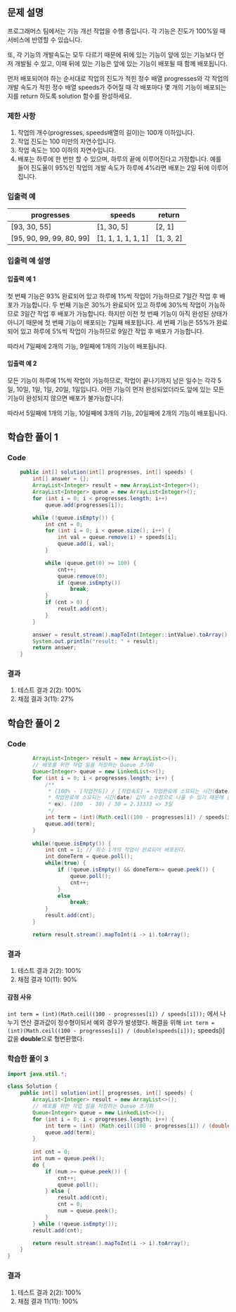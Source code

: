 ## 문제 설명
프로그래머스 팀에서는 기능 개선 작업을 수행 중입니다. 각 기능은 진도가 100%일 때 서비스에 반영할 수 있습니다.

또, 각 기능의 개발속도는 모두 다르기 때문에 뒤에 있는 기능이 앞에 있는 기능보다 먼저 개발될 수 있고, 이때 뒤에 있는 기능은 앞에 있는 기능이 배포될 때 함께 배포됩니다.

먼저 배포되어야 하는 순서대로 작업의 진도가 적힌 정수 배열 progresses와 각 작업의 개발 속도가 적힌 정수 배열 speeds가 주어질 때 각 배포마다 몇 개의 기능이 배포되는지를 return 하도록 solution 함수를 완성하세요.

### 제한 사항
1. 작업의 개수(progresses, speeds배열의 길이)는 100개 이하입니다.
2. 작업 진도는 100 미만의 자연수입니다.
3. 작업 속도는 100 이하의 자연수입니다.
4. 배포는 하루에 한 번만 할 수 있으며, 하루의 끝에 이루어진다고 가정합니다. 예를 들어 진도율이 95%인 작업의 개발 속도가 하루에 4%라면 배포는 2일 뒤에 이루어집니다.

### 입출력 예
|progresses|speeds|return|
|--|--|--|
|[93, 30, 55]|[1, 30, 5]|[2, 1]|
|[95, 90, 99, 99, 80, 99]|[1, 1, 1, 1, 1, 1]|[1, 3, 2]|

### 입출력 예 설명
#### 입출력 예 1
첫 번째 기능은 93% 완료되어 있고 하루에 1%씩 작업이 가능하므로 7일간 작업 후 배포가 가능합니다.
두 번째 기능은 30%가 완료되어 있고 하루에 30%씩 작업이 가능하므로 3일간 작업 후 배포가 가능합니다. 하지만 이전 첫 번째 기능이 아직 완성된 상태가 아니기 때문에 첫 번째 기능이 배포되는 7일째 배포됩니다.
세 번째 기능은 55%가 완료되어 있고 하루에 5%씩 작업이 가능하므로 9일간 작업 후 배포가 가능합니다.

따라서 7일째에 2개의 기능, 9일째에 1개의 기능이 배포됩니다.

#### 입출력 예 2
모든 기능이 하루에 1%씩 작업이 가능하므로, 작업이 끝나기까지 남은 일수는 각각 5일, 10일, 1일, 1일, 20일, 1일입니다. 어떤 기능이 먼저 완성되었더라도 앞에 있는 모든 기능이 완성되지 않으면 배포가 불가능합니다.

따라서 5일째에 1개의 기능, 10일째에 3개의 기능, 20일째에 2개의 기능이 배포됩니다.

## 학습한 풀이 1

### Code
``` java
	public int[] solution(int[] progresses, int[] speeds) {
		int[] answer = {};
		ArrayList<Integer> result = new ArrayList<Integer>();
		ArrayList<Integer> queue = new ArrayList<Integer>();
		for (int i = 0; i < progresses.length; i++)
			queue.add(progresses[i]);

		while (!queue.isEmpty()) {
			int cnt = 0;
			for (int i = 0; i < queue.size(); i++) {
				int val = queue.remove(i) + speeds[i];
				queue.add(i, val);
			}

			while (queue.get(0) >= 100) {
				cnt++;
				queue.remove(0);
				if (queue.isEmpty())
					break;
			}
			if (cnt > 0) {
				result.add(cnt);
			}
		}

		answer = result.stream().mapToInt(Integer::intValue).toArray();
		System.out.println("result: " + result);
		return answer;
	}
```

### 결과
1. 테스트 결과 2(2): 100%
2. 채점 결과 3(11): 27%

## 학습한 풀이 2

### Code
``` java
		ArrayList<Integer> result = new ArrayList<>();
		// 배포를 위한 작업 일을 저장하는 Queue 초기화
		Queue<Integer> queue = new LinkedList<>();
		for (int i = 0; i < progresses.length; i++) {
			/**
			 * (100% - [작업진도]) / [작업속도] = 작업완료에 소요되는 시간(date)
			 * 작업완료에 소요되는 시간(date) 값이 소수점으로 나올 수 있기 때문에 올림한다.
			 * ex). (100  - 30) / 30 = 2.33333 => 3일
			 */
			int term = (int)(Math.ceil((100 - progresses[i]) / speeds[i]));
			queue.add(term);
		}
		
		while(!queue.isEmpty()) {
			int cnt = 1; // 최소 1개의 작업이 완료되어 배포된다.
			int doneTerm = queue.poll();
			while(true) {
				if (!queue.isEmpty() && doneTerm>= queue.peek()) {
					queue.poll();
					cnt++;
				}
				else
					break;
			}
			result.add(cnt);
		}

		return result.stream().mapToInt(i -> i).toArray();
```

### 결과
1. 테스트 결과 2(2): 100%
2. 채점 결과 10(11): 90%

#### 감점 사유
`` int term = (int)(Math.ceil((100 - progresses[i]) / speeds[i])); `` 에서 나누기 연산 결과값이 정수형이되서 예외 경우가 발생했다.
해결을 위해 `` int term = (int)(Math.ceil((100 - progresses[i]) / (double)speeds[i])); `` speeds[i] 값을 <strong>double</strong>으로 형변환했다. 

### 학습한 풀이 3
``` java
import java.util.*;

class Solution {
   	public int[] solution(int[] progresses, int[] speeds) {
		ArrayList<Integer> result = new ArrayList<>();
		// 배포를 위한 작업 일을 저장하는 Queue 초기화
		Queue<Integer> queue = new LinkedList<>();
		for (int i = 0; i < progresses.length; i++) {
			int term = (int) (Math.ceil((100 - progresses[i]) / (double)speeds[i]));
			queue.add(term);
		}
		
		int cnt = 0;
		int num = queue.peek();
		do {
			if (num >= queue.peek()) {
				cnt++;
				queue.poll();
			} else {
				result.add(cnt);
				cnt = 0;
				num = queue.peek();
			}
		} while (!queue.isEmpty());
		result.add(cnt);

		return result.stream().mapToInt(i -> i).toArray();
	}
}
```

### 결과
1. 테스트 결과 2(2): 100%
2. 채점 결과 11(11): 100%

